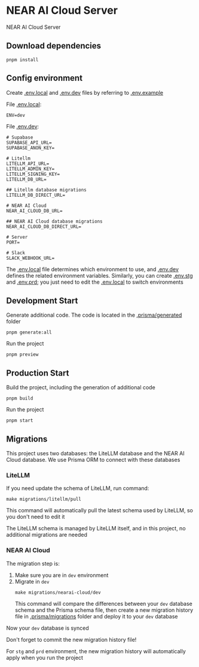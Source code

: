# NEAR AI Cloud Server
NEAR AI Cloud Server

## Download dependencies
```shell
pnpm install
```

## Config environment
Create [.env.local](.env.local) and [.env.dev](.env.dev) files by referring to [.env.example](.env.example)

File [.env.local](.env.local):
```
ENV=dev
```

File [.env.dev](.env.dev):
```
# Supabase
SUPABASE_API_URL=
SUPABASE_ANON_KEY=

# Litellm
LITELLM_API_URL=
LITELLM_ADMIN_KEY=
LITELLM_SIGNING_KEY=
LITELLM_DB_URL=

## Litellm database migrations
LITELLM_DB_DIRECT_URL=

# NEAR AI Cloud
NEAR_AI_CLOUD_DB_URL=

## NEAR AI Cloud database migrations
NEAR_AI_CLOUD_DB_DIRECT_URL=

# Server
PORT=

# Slack
SLACK_WEBHOOK_URL=
```

The [.env.local](.env.local) file determines which environment to use, and [.env.dev](.env.dev) defines the related environment variables.
Similarly, you can create [.env.stg](.env.stg) and [.env.prd](.env.prd); you just need to edit the [.env.local](.env.local) to switch environments

## Development Start
Generate additional code. The code is located in the [.prisma/generated](.prisma/generated) folder
```shell
pnpm generate:all
```

Run the project
```shell
pnpm preview
```

## Production Start
Build the project, including the generation of additional code
```shell
pnpm build
```

Run the project
```shell
pnpm start
```

## Migrations
This project uses two databases: the LiteLLM database and the NEAR AI Cloud database.
We use Prisma ORM to connect with these databases

### LiteLLM
If you need update the schema of LiteLLM, run command:
```shell
make migrations/litellm/pull
```

This command will automatically pull the latest schema used by LiteLLM, so you don't need to edit it

The LiteLLM schema is managed by LiteLLM itself, and in this project, no additional migrations are needed

### NEAR AI Cloud
The migration step is:
1. Make sure you are in `dev` environment
2. Migrate in `dev`
    ```shell
    make migrations/nearai-cloud/dev
    ```
   This command will compare the differences between your `dev` database schema and the Prisma schema file, then create a new migration history file in [.prisma/migrations](.prisma/migrations) folder and deploy it to your `dev` database

Now your `dev` database is synced

Don't forget to commit the new migration history file!

For `stg` and `prd` environment, the new migration history will automatically apply when you run the project
